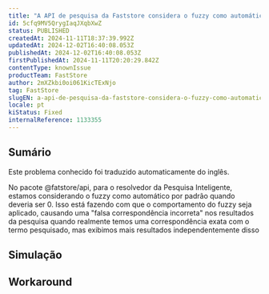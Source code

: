 ```yaml
---
title: "A API de pesquisa da Faststore considera o fuzzy como automático por padrão"
id: 5cfq9MV5QrygIaqJXqbXwZ
status: PUBLISHED
createdAt: 2024-11-11T18:37:39.992Z
updatedAt: 2024-12-02T16:40:08.053Z
publishedAt: 2024-12-02T16:40:08.053Z
firstPublishedAt: 2024-11-11T20:20:29.842Z
contentType: knownIssue
productTeam: FastStore
author: 2mXZkbi0oi061KicTExNjo
tag: FastStore
slugEN: a-api-de-pesquisa-da-faststore-considera-o-fuzzy-como-automatico-por-padrao
locale: pt
kiStatus: Fixed
internalReference: 1133355
---
```


## Sumário

<div class="alert alert-info">
  <p>Este problema conhecido foi traduzido automaticamente do inglês.</p>
</div>


No pacote @fatstore/api, para o resolvedor da Pesquisa Inteligente, estamos considerando o fuzzy como automático por padrão quando deveria ser 0. Isso está fazendo com que o comportamento do fuzzy seja aplicado, causando uma "falsa correspondência incorreta" nos resultados da pesquisa quando realmente temos uma correspondência exata com o termo pesquisado, mas exibimos mais resultados independentemente disso

## Simulação



## Workaround



